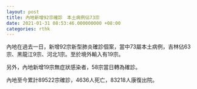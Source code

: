```yaml
---
layout: post
title: 內地新增92宗確診　本土病例佔73宗
date: 2021-01-31 08:53:46.000000000 +08:00
categories: rthk
---
```


內地在過去一日，新增92宗新型肺炎確診個案，當中73屬本土病例，吉林佔63宗、黑龍江9宗、河北1宗。至於境外輸入有19宗。

另外，內地新增19宗無症狀感染者，58宗當日轉為確診。

內地至今累計89522宗確診，4636人死亡，83218人康復出院。
